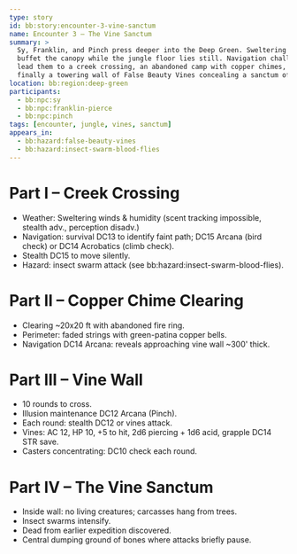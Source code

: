 ```yaml
---
type: story
id: bb:story:encounter-3-vine-sanctum
name: Encounter 3 – The Vine Sanctum
summary: >
  Sy, Franklin, and Pinch press deeper into the Deep Green. Sweltering winds
  buffet the canopy while the jungle floor lies still. Navigation challenges
  lead them to a creek crossing, an abandoned camp with copper chimes, and
  finally a towering wall of False Beauty Vines concealing a sanctum of death.
location: bb:region:deep-green
participants:
  - bb:npc:sy
  - bb:npc:franklin-pierce
  - bb:npc:pinch
tags: [encounter, jungle, vines, sanctum]
appears_in:
  - bb:hazard:false-beauty-vines
  - bb:hazard:insect-swarm-blood-flies
---
```


# Part I – Creek Crossing
- Weather: Sweltering winds & humidity (scent tracking impossible, stealth adv., perception disadv.)
- Navigation: survival DC13 to identify faint path; DC15 Arcana (bird check) or DC14 Acrobatics (climb check).
- Stealth DC15 to move silently.
- Hazard: insect swarm attack (see bb:hazard:insect-swarm-blood-flies).

# Part II – Copper Chime Clearing
- Clearing ~20x20 ft with abandoned fire ring.
- Perimeter: faded strings with green-patina copper bells.
- Navigation DC14 Arcana: reveals approaching vine wall ~300' thick.

# Part III – Vine Wall
- 10 rounds to cross.
- Illusion maintenance DC12 Arcana (Pinch).
- Each round: stealth DC12 or vines attack.
- Vines: AC 12, HP 10, +5 to hit, 2d6 piercing + 1d6 acid, grapple DC14 STR save.
- Casters concentrating: DC10 check each round.

# Part IV – The Vine Sanctum
- Inside wall: no living creatures; carcasses hang from trees.
- Insect swarms intensify.
- Dead from earlier expedition discovered.
- Central dumping ground of bones where attacks briefly pause.
